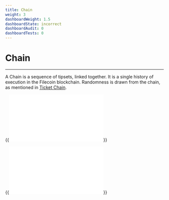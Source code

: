 ```yaml
---
title: Chain
weight: 3
dashboardWeight: 1.5
dashboardState: incorrect
dashboardAudit: 0
dashboardTests: 0
---
```


# Chain
---

A Chain is a sequence of tipsets, linked together. It is a single history of execution in the Filecoin blockchain. Randomness is drawn from the chain, as mentioned in [Ticket Chain](storage_power_consensus#the-ticket-chain-and-drawing-randomness).

{{<embed src="chain.id" lang="go" >}}

{{<embed src="chain.go" lang="go" >}}

